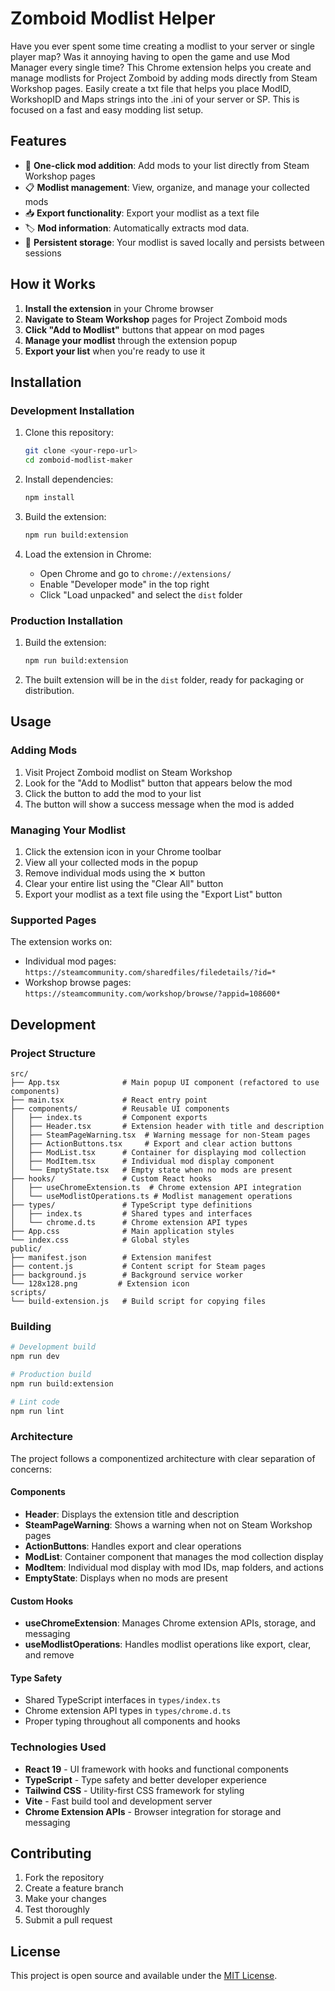 # Zomboid Modlist Helper

Have you ever spent some time creating a modlist to your server or single player map? Was it annoying having to open the game and use Mod Manager every single time? This Chrome extension helps you create and manage modlists for Project Zomboid by adding mods directly from Steam Workshop pages. Easily create a txt file that helps you place ModID, WorkshopID and Maps strings into the .ini of your server or SP. This is focused on a fast and easy modding list setup.

## Features

- 🎯 **One-click mod addition**: Add mods to your list directly from Steam Workshop pages
- 📋 **Modlist management**: View, organize, and manage your collected mods
- 📥 **Export functionality**: Export your modlist as a text file
- 🏷️ **Mod information**: Automatically extracts mod data.
- 💾 **Persistent storage**: Your modlist is saved locally and persists between sessions

## How it Works

1. **Install the extension** in your Chrome browser
2. **Navigate to Steam Workshop** pages for Project Zomboid mods
3. **Click "Add to Modlist"** buttons that appear on mod pages
4. **Manage your modlist** through the extension popup
5. **Export your list** when you're ready to use it

## Installation

### Development Installation

1. Clone this repository:

   ```bash
   git clone <your-repo-url>
   cd zomboid-modlist-maker
   ```

2. Install dependencies:

   ```bash
   npm install
   ```

3. Build the extension:

   ```bash
   npm run build:extension
   ```

4. Load the extension in Chrome:
   - Open Chrome and go to `chrome://extensions/`
   - Enable "Developer mode" in the top right
   - Click "Load unpacked" and select the `dist` folder

### Production Installation

1. Build the extension:

   ```bash
   npm run build:extension
   ```

2. The built extension will be in the `dist` folder, ready for packaging or distribution.

## Usage

### Adding Mods

1. Visit Project Zomboid modlist on Steam Workshop
2. Look for the "Add to Modlist" button that appears below the mod
3. Click the button to add the mod to your list
4. The button will show a success message when the mod is added

### Managing Your Modlist

1. Click the extension icon in your Chrome toolbar
2. View all your collected mods in the popup
3. Remove individual mods using the ✕ button
4. Clear your entire list using the "Clear All" button
5. Export your modlist as a text file using the "Export List" button

### Supported Pages

The extension works on:

- Individual mod pages: `https://steamcommunity.com/sharedfiles/filedetails/?id=*`
- Workshop browse pages: `https://steamcommunity.com/workshop/browse/?appid=108600*`

## Development

### Project Structure

```
src/
├── App.tsx              # Main popup UI component (refactored to use components)
├── main.tsx             # React entry point
├── components/          # Reusable UI components
│   ├── index.ts         # Component exports
│   ├── Header.tsx       # Extension header with title and description
│   ├── SteamPageWarning.tsx  # Warning message for non-Steam pages
│   ├── ActionButtons.tsx     # Export and clear action buttons
│   ├── ModList.tsx      # Container for displaying mod collection
│   ├── ModItem.tsx      # Individual mod display component
│   └── EmptyState.tsx   # Empty state when no mods are present
├── hooks/               # Custom React hooks
│   ├── useChromeExtension.ts  # Chrome extension API integration
│   └── useModlistOperations.ts # Modlist management operations
├── types/               # TypeScript type definitions
│   ├── index.ts         # Shared types and interfaces
│   └── chrome.d.ts      # Chrome extension API types
├── App.css              # Main application styles
└── index.css            # Global styles
public/
├── manifest.json        # Extension manifest
├── content.js           # Content script for Steam pages
├── background.js        # Background service worker
└── 128x128.png         # Extension icon
scripts/
└── build-extension.js   # Build script for copying files
```

### Building

```bash
# Development build
npm run dev

# Production build
npm run build:extension

# Lint code
npm run lint
```

### Architecture

The project follows a componentized architecture with clear separation of concerns:

#### Components

- **Header**: Displays the extension title and description
- **SteamPageWarning**: Shows a warning when not on Steam Workshop pages
- **ActionButtons**: Handles export and clear operations
- **ModList**: Container component that manages the mod collection display
- **ModItem**: Individual mod display with mod IDs, map folders, and actions
- **EmptyState**: Displays when no mods are present

#### Custom Hooks

- **useChromeExtension**: Manages Chrome extension APIs, storage, and messaging
- **useModlistOperations**: Handles modlist operations like export, clear, and remove

#### Type Safety

- Shared TypeScript interfaces in `types/index.ts`
- Chrome extension API types in `types/chrome.d.ts`
- Proper typing throughout all components and hooks

### Technologies Used

- **React 19** - UI framework with hooks and functional components
- **TypeScript** - Type safety and better developer experience
- **Tailwind CSS** - Utility-first CSS framework for styling
- **Vite** - Fast build tool and development server
- **Chrome Extension APIs** - Browser integration for storage and messaging

## Contributing

1. Fork the repository
2. Create a feature branch
3. Make your changes
4. Test thoroughly
5. Submit a pull request

## License

This project is open source and available under the [MIT License](LICENSE).
